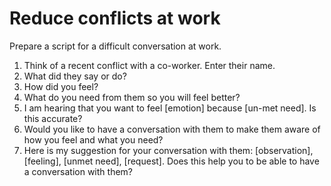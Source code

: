# Reduce conflicts at work

Prepare a script for a difficult conversation at work.

1. Think of a recent conflict with a co-worker. Enter their name.
1. What did they say or do?
1. How did you feel?
1. What do you need from them so you will feel better?
1. I am hearing that you want to feel [emotion] because [un-met need]. Is this accurate?
1. Would you like to have a conversation with them to make them aware of how you feel and what you need?
1. Here is my suggestion for your conversation with them: [observation], [feeling], [unmet need], [request]. Does this help you to be able to have a conversation with them?
